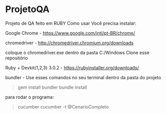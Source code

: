 # ProjetoQA

Projeto de QA feito em RUBY Como usar Você precisa instalar:

Google Chrome - https://www.google.com/intl/pt-BR/chrome/

chromedriver - http://chromedriver.chromium.org/downloads

coloque o chromedriver.exe dentro da pasta C:/Windows Clone esse repositório

Ruby + Devkit(1,2,3) 3.0.2 - https://rubyinstaller.org/downloads/

bundler - Use esses comandos no seu terminal dentro da pasta do projeto

> gem install bundler 
> bundle install

para rodar o programa: 
> cucumber
> cucumber -t @CenarioCompleto
